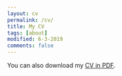 ```yaml
---
layout: cv
permalink: /cv/
title: My CV
tags: [about]
modified: 6-3-2019
comments: false
---
```


You can also download my <a href="https://drive.google.com/file/d/15sw68oT6hUg6UiWot719_ZLf7qjHZ0fR/view?usp=sharing" target="_blank">CV in PDF</a>.

